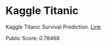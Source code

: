 # Kaggle Titanic

Kaggle Titanic Survival Prediction. [Link](https://www.kaggle.com/c/titanic/overview)

Public Score: 0.78468
